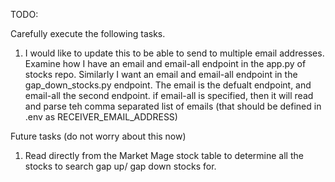TODO:

Carefully execute the following tasks.

1. I would like to update this to be able to send to multiple email addresses. Examine how I have an email and email-all endpoint in the app.py of stocks repo. Similarly I want an email and email-all endpoint in the gap_down_stocks.py endpoint. The email is the defualt endpoint, and email-all the second endpoint. if email-all is specified, then it will read and parse teh comma separated list of emails (that should be defined in .env as RECEIVER_EMAIL_ADDRESS)

Future tasks (do not worry about this now)

1. Read directly from the Market Mage stock table to determine all the stocks to search gap up/ gap down stocks for.
